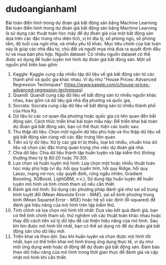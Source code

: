# dudoangianhaml
Bài toán điển hình trong dự đoán giá bất động sản bằng Machine Learning 
Bài toán điển hình trong dự đoán giá bất động sản bằng Machine Learning là sử dụng các thuật toán học máy để dự đoán giá của một bất động sản dựa trên các đặc trưng như diện tích, vị trí địa lý, số phòng ngủ, số phòng tắm, độ tuổi của ngôi nhà, và nhiều yếu tố khác. Mục tiêu chính của bài toán này là giúp các nhà đầu tư, chủ đất và người mua nhà đưa ra quyết định đầu tư và mua bán phù hợp.
Nguồn dataset: Có nhiều nguồn dataset có thể được sử dụng để huấn luyện mô hình dự đoán giá bất động sản. Một số nguồn phổ biến bao gồm:
1.	Kaggle: Kaggle cung cấp nhiều tập dữ liệu về giá bất động sản từ các thành phố và quốc gia khác nhau. Ví dụ như "House Prices: Advanced Regression Techniques" (https://www.kaggle.com/c/house-prices-advanced-regression-techniques)
2.	Quandl: Quandl cung cấp dữ liệu về bất động sản từ nhiều nguồn khác nhau, bao gồm cả dữ liệu giá nhà địa phương và quốc gia.
3.	Socrata: Socrata cung cấp dữ liệu về bất động sản từ nhiều thành phố của Hoa Kỳ.
4.	Dữ liệu từ các cơ quan địa phương hoặc quốc gia có liên quan đến bất động sản.
Cách thức triển khai bài toán mẫu này: Để triển khai bài toán dự đoán giá bất động sản, bạn có thể thực hiện các bước sau:
1.	Thu thập dữ liệu: Chọn một nguồn dữ liệu phù hợp và thu thập dữ liệu về giá bất động sản cùng với các đặc trưng liên quan.
2.	Tiền xử lý dữ liệu: Xử lý các giá trị bị thiếu, loại bỏ nhiễu, chuẩn hóa dữ liệu và chọn các đặc trưng quan trọng cho việc dự đoán giá nhà.
3.	Chia dữ liệu: Chia dữ liệu thành tập huấn luyện và tập kiểm thử (thông thường theo tỷ lệ 80:20 hoặc 70:30).
4.	Lựa chọn và huấn luyện mô hình: Lựa chọn một hoặc nhiều thuật toán học máy phù hợp (ví dụ: hồi quy tuyến tính, hồi quy Ridge, hồi quy Lasso, mạng nơ-ron, cây quyết định, rừng ngẫu nhiên, Gradient Boosting, XGBoost, LightGBM, v.v.). Sử dụng tập huấn luyện để huấn luyện mô hình và tinh chỉnh tham số nếu cần thiết.
5.	Đánh giá mô hình: Sử dụng các phương pháp đánh giá như sai số trung bình tuyệt đối (Mean Absolute Error - MAE), sai số bình phương trung bình (Mean Squared Error - MSE) hoặc hệ số xác định (R-squared) để đánh giá hiệu năng của mô hình trên tập kiểm thử.
6.	Tinh chỉnh và lựa chọn mô hình tốt nhất: Dựa vào kết quả đánh giá, bạn có thể tinh chỉnh tham số, thử nghiệm với các thuật toán khác nhau hoặc thay đổi cách tiền xử lý dữ liệu để cải thiện hiệu năng của mô hình. Sau khi tìm được mô hình tốt nhất, bạn có thể sử dụng nó để dự đoán giá bất động sản cho dữ liệu mới.
7.	Triển khai và theo dõi: Sau khi huấn luyện và chọn được mô hình tốt nhất, bạn có thể triển khai mô hình trong ứng dụng thực tế, ví dụ như một ứng dụng web hoặc di động để dự đoán giá bất động sản. Đảm bảo theo dõi hiệu năng của mô hình trong thời gian thực để đánh giá và cập nhật mô hình khi cần thiết.
